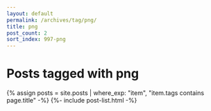```yaml
---
layout: default
permalink: /archives/tag/png/
title: png
post_count: 2
sort_index: 997-png
---
```

<h1 class="page-heading">Posts tagged with png</h1>
{% assign posts = site.posts | where_exp: "item", "item.tags contains page.title" -%}
{%- include post-list.html -%}
